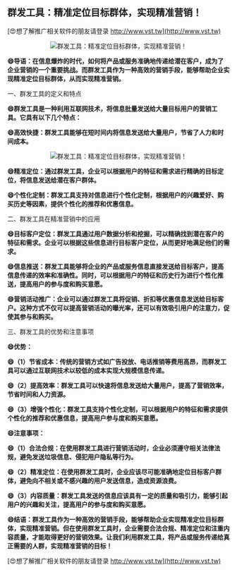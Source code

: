 ## **群发工具：精准定位目标群体，实现精准营销！**

[😍想了解推广相关软件的朋友请登录 http://www.vst.tw](http://www.vst.tw)

 <center><img src="https://vst.tw/MP4/tuiguang/png/2.png" alt="群发工具：精准定位目标群体，实现精准营销！"></center>

**😄导语：在信息爆炸的时代，如何将产品或服务准确地传递给潜在客户，成为了企业营销的一个重要挑战。而群发工具作为一种高效的营销手段，能够帮助企业实现精准定位目标群体，从而实现精准营销。**

一、群发工具的定义和特点

**😄群发工具是一种利用互联网技术，将信息批量发送给大量目标用户的营销工具。它具有以下几个特点：**

**😄高效快捷：群发工具能够在短时间内将信息发送给大量用户，节省了人力和时间成本。**

 <center><img src="https://vst.tw/MP4/tuiguang/png/0.png" alt="群发工具：精准定位目标群体，实现精准营销！"></center>

**😄精准定位：通过群发工具，企业可以根据用户的特征和需求进行精确的目标定位，将信息发送给潜在客户群体。**

**😄个性化定制：群发工具支持对信息进行个性化定制，根据用户的兴趣爱好、购买历史等因素，提供个性化的推荐和优惠信息。**

二、群发工具在精准营销中的应用

**😄目标客户定位：群发工具通过用户数据分析和挖掘，可以精确找到潜在客户的特征和需求。企业可以根据这些信息进行目标客户定位，从而更好地满足他们的需求。**

**😄信息推送：群发工具能够将企业的产品或服务信息直接发送给目标客户，提高信息传递的效率和准确性。同时，可以根据用户的特征和历史行为进行个性化推送，提高用户的参与度和购买意愿。**

**😄营销活动推广：企业可以通过群发工具将促销、折扣等优惠信息发送给目标客户。这种方式不仅可以提高营销活动的曝光率，还可以有效吸引用户的注意力，促使其参与和购买。**

三、群发工具的优势和注意事项

**😄优势：**

**😄（1）节省成本：传统的营销方式如广告投放、电话推销等费用高昂，而群发工具可以通过互联网技术以较低的成本实现大规模信息传递。**

**😄（2）提高效率：群发工具可以快速将信息发送给大量用户，提高了营销效率，节省时间和人力资源。**

**😄（3）增强个性化：群发工具支持个性化定制，可以根据用户的特征和需求提供个性化的推荐和优惠信息，提高用户参与度和购买意愿。**

**😄注意事项：**

**😄（1）合法合规：在使用群发工具进行营销活动时，企业必须遵守相关法律法规，避免发送垃圾信息、侵犯用户隐私等行为。**

**😄（2）精准定位：在使用群发工具时，企业应该尽可能准确地定位目标客户群体，避免向不相关或不感兴趣的用户发送信息，造成资源浪费。**

**😄（3）内容质量：群发工具发送的信息应该具有一定的质量和吸引力，能够引起用户的兴趣和关注，提高用户的参与度和购买意愿。**

**😄结语：群发工具作为一种高效的营销手段，能够帮助企业实现精准定位目标群体，实现精准营销。但在使用群发工具时，企业需要合法合规、精准定位和注重内容质量，才能取得更好的营销效果。让我们利用群发工具，将产品或服务传递给真正需要的人群，实现精准营销的目标！**

[😍想了解推广相关软件的朋友请登录 http://www.vst.tw](http://www.vst.tw)



